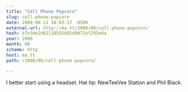 ```yaml
---
title: "Cell Phone Popcorn"
slug: cell-phone-popcorn
date: 2008-06-11 18:03:17 -0500
external-url: http://ma.tt/2008/06/cell-phone-popcorn/
hash: b7e3de2d62118591601d0d72ef295eda
year: 2008
month: 06
scheme: http
host: ma.tt
path: /2008/06/cell-phone-popcorn/

---
```




I better start using a headset. Hat tip: NewTeeVee Station and Phil Black.

